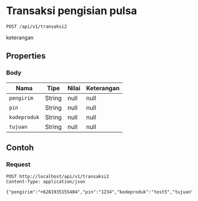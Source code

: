 # Transaksi pengisian pulsa
```http
POST /api/v1/transaksi2
```
keterangan
## Properties
### Body
Nama | Tipe | Nilai | Keterangan
--- | --- | --- | ---
<code>pengirim</code> | String | null | null
<code>pin</code> | String | null | null
<code>kodeproduk</code> | String | null | null
<code>tujuan</code> | String | null | null
## Contoh
### Request
```http
POST http://localhost/api/v1/transaksi2
Content-Type: application/json

{"pengirim":"+6281935155404","pin":"1234","kodeproduk":"test5","tujuan":"087758437457"}


```
